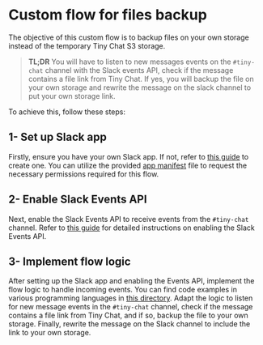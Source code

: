 # Custom flow for files backup 

The objective of this custom flow is to backup files on your own storage instead of the temporary Tiny Chat S3 storage.

> **TL;DR** You will have to listen to new messages events on the `#tiny-chat` channel with the Slack events API, check if the message contains a file link from Tiny Chat. If yes, you will backup the file on your own storage and rewrite the message on the slack channel to put your own storage link.

To achieve this, follow these steps:

## 1- Set up Slack app 

Firstly, ensure you have your own Slack app. If not, refer to [this guide](/slack-app/README.md) to create one. You can utilize the provided [app manifest](app-manifest.json) file to request the necessary permissions required for this flow.

## 2- Enable Slack Events API

Next, enable the Slack Events API to receive events from the `#tiny-chat` channel. Refer to [this guide](/slack-events-api/README.md) for detailed instructions on enabling the Slack Events API.

## 3- Implement flow logic

After setting up the Slack app and enabling the Events API, implement the flow logic to handle incoming events. You can find code examples in various programming languages in [this directory](examples). Adapt the logic to listen for new message events in the `#tiny-chat` channel, check if the message contains a file link from Tiny Chat, and if so, backup the file to your own storage. Finally, rewrite the message on the Slack channel to include the link to your own storage.